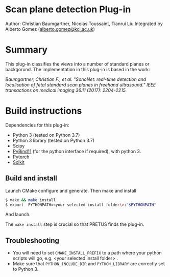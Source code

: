 # Scan plane detection Plug-in

Author: Christian Baumgartner, Nicolas Toussaint, Tianrui Liu
Integrated by Alberto Gomez (alberto.gomez@kcl.ac.uk)

# Summary

This plug-in classifies the views into a number of standard planes or backgorund. The implementation in this plug-in is based in the work:

*Baumgartner, Christian F., et al. "SonoNet: real-time detection and localisation of fetal standard scan planes in freehand ultrasound." IEEE transactions on medical imaging 36.11 (2017): 2204-2215.*


# Build instructions

Dependencies for this plug-in:

* Python 3 (tested on Python 3.7)
* Python 3 library (tested on Python 3.7)
* Scipy
* [PyBind11](https://pybind11.readthedocs.io/en/stable/advanced/cast/overview.html) (for the python interface if required), with python 3.
* [Pytorch]()
* [Scikit]()


## Build and install


Launch CMake configure and generate. Then make and install
``` bash
$ make && make install
$ export  PYTHONPATH=<your selected install folder\>:"$PYTHONPATH"
```
And launch.

The `make install` step is crucial so that PRETUS finds the plug-in.

## Troubleshooting

* You will need to set `CMAKE_INSTALL_PREFIX` to a path where your python scripts will go, e.g. <your selected install folder\> .
* Make sure that `PYTHON_INCLUDE_DIR` and `PYTHON_LIBRARY` are correctly set to Python 3.

